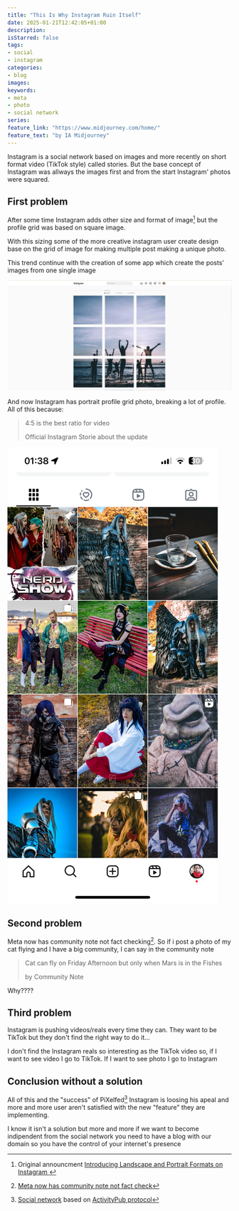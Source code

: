 ```yaml
---
title: "This Is Why Instagram Ruin Itself"
date: 2025-01-21T12:42:05+01:00
description:
isStarred: false
tags:
- social
- instagram
categories:
- blog
images:
keywords:
- meta
- photo
- social network
series:
feature_link: "https://www.midjourney.com/home/"
feature_text: "by IA Midjourney"
---
```


Instagram is a social network based on images and more recently on short format video (TikTok style) called stories.
But the base concept of Instagram was allways the images first and from the start Instagram' photos were squared.

## First problem
After some time Instagram adds other size and format of image[^instasize] but the profile grid was based on square image.

With this sizing some of the more creative instagram user create design base on the grid of image for making multiple post making a unique photo.

This trend continue with the creation of some app which create the posts' images from one single image

![Grid single photo](grid.jpg)

And now Instagram has portrait profile grid photo, breaking a lot of profile.
All of this because:

> 4:5 is the best ratio for video
>
> Official Instagram Storie about the update

![Insta screen](insta_screen.jpeg)

## Second problem

Meta now has community note not fact checking[^communitynote].
So if i post a photo of my cat flying and I have a big community, I can say in the community note 

> Cat can fly on Friday Afternoon but only when Mars is in the Fishes
>
> by Community Note

Why????

[^instasize]: Original announcment [Introducing Landscape and Portrait Formats on Instagram
](https://about.instagram.com/blog/announcements/introducing-landscape-and-portrait-formats-on-instagram)
[^communitynote]: [Meta now has community note not fact check](https://about.fb.com/news/2025/01/meta-more-speech-fewer-mistakes/)

## Third problem

Instagram is pushing videos/reals every time they can. They want to be TikTok but they don't find the right way to do it...

I don't find the Instagram reals so interesting as the TikTok video so, if I want to see video I go to TikTok. If I want to see photo I go to Instagram

## Conclusion without a solution

All of this and the "success" of PiXelfed[^pixelfed] Instagram is loosing his apeal and more and more user aren't satisfied with the new "feature" they are implementing.

[^pixelfed]: [Social network](https://pixelfed.social/i/web) based on [ActivityPub protocol](https://en.wikipedia.org/wiki/ActivityPub)

I know it isn't a solution but more and more if we want to become indipendent from the social network you need to have a blog with our domain so you have the control of your internet's presence
